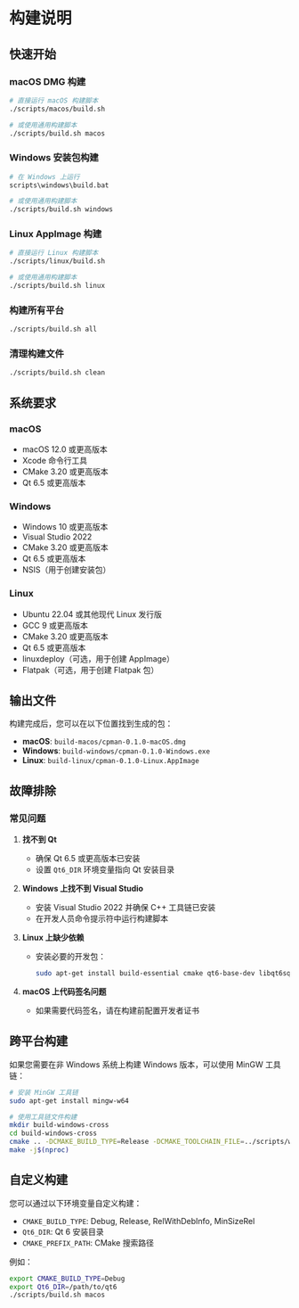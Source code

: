 # 构建说明

## 快速开始

### macOS DMG 构建
```bash
# 直接运行 macOS 构建脚本
./scripts/macos/build.sh

# 或使用通用构建脚本
./scripts/build.sh macos
```

### Windows 安装包构建
```bash
# 在 Windows 上运行
scripts\windows\build.bat

# 或使用通用构建脚本
./scripts/build.sh windows
```

### Linux AppImage 构建
```bash
# 直接运行 Linux 构建脚本
./scripts/linux/build.sh

# 或使用通用构建脚本
./scripts/build.sh linux
```

### 构建所有平台
```bash
./scripts/build.sh all
```

### 清理构建文件
```bash
./scripts/build.sh clean
```

## 系统要求

### macOS
- macOS 12.0 或更高版本
- Xcode 命令行工具
- CMake 3.20 或更高版本
- Qt 6.5 或更高版本

### Windows
- Windows 10 或更高版本
- Visual Studio 2022
- CMake 3.20 或更高版本
- Qt 6.5 或更高版本
- NSIS（用于创建安装包）

### Linux
- Ubuntu 22.04 或其他现代 Linux 发行版
- GCC 9 或更高版本
- CMake 3.20 或更高版本
- Qt 6.5 或更高版本
- linuxdeploy（可选，用于创建 AppImage）
- Flatpak（可选，用于创建 Flatpak 包）

## 输出文件

构建完成后，您可以在以下位置找到生成的包：

- **macOS**: `build-macos/cpman-0.1.0-macOS.dmg`
- **Windows**: `build-windows/cpman-0.1.0-Windows.exe`
- **Linux**: `build-linux/cpman-0.1.0-Linux.AppImage`

## 故障排除

### 常见问题

1. **找不到 Qt**
   - 确保 Qt 6.5 或更高版本已安装
   - 设置 `Qt6_DIR` 环境变量指向 Qt 安装目录

2. **Windows 上找不到 Visual Studio**
   - 安装 Visual Studio 2022 并确保 C++ 工具链已安装
   - 在开发人员命令提示符中运行构建脚本

3. **Linux 上缺少依赖**
   - 安装必要的开发包：
     ```bash
     sudo apt-get install build-essential cmake qt6-base-dev libqt6sql6-sqlite
     ```

4. **macOS 上代码签名问题**
   - 如果需要代码签名，请在构建前配置开发者证书

## 跨平台构建

如果您需要在非 Windows 系统上构建 Windows 版本，可以使用 MinGW 工具链：

```bash
# 安装 MinGW 工具链
sudo apt-get install mingw-w64

# 使用工具链文件构建
mkdir build-windows-cross
cd build-windows-cross
cmake .. -DCMAKE_BUILD_TYPE=Release -DCMAKE_TOOLCHAIN_FILE=../scripts/windows/toolchain.cmake
make -j$(nproc)
```

## 自定义构建

您可以通过以下环境变量自定义构建：

- `CMAKE_BUILD_TYPE`: Debug, Release, RelWithDebInfo, MinSizeRel
- `Qt6_DIR`: Qt 6 安装目录
- `CMAKE_PREFIX_PATH`: CMake 搜索路径

例如：
```bash
export CMAKE_BUILD_TYPE=Debug
export Qt6_DIR=/path/to/qt6
./scripts/build.sh macos
```